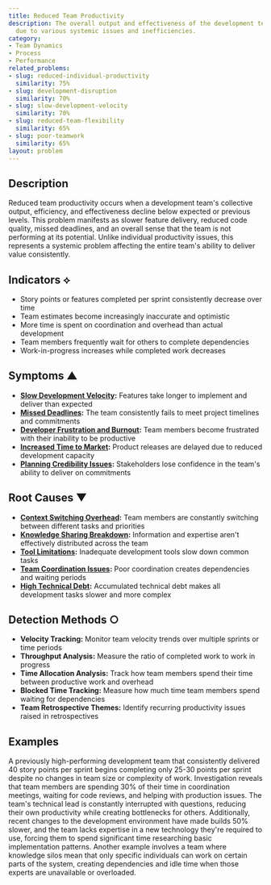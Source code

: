```yaml
---
title: Reduced Team Productivity
description: The overall output and effectiveness of the development team decreases
  due to various systemic issues and inefficiencies.
category:
- Team Dynamics
- Process
- Performance
related_problems:
- slug: reduced-individual-productivity
  similarity: 75%
- slug: development-disruption
  similarity: 70%
- slug: slow-development-velocity
  similarity: 70%
- slug: reduced-team-flexibility
  similarity: 65%
- slug: poor-teamwork
  similarity: 65%
layout: problem
---
```


## Description

Reduced team productivity occurs when a development team's collective output, efficiency, and effectiveness decline below expected or previous levels. This problem manifests as slower feature delivery, reduced code quality, missed deadlines, and an overall sense that the team is not performing at its potential. Unlike individual productivity issues, this represents a systemic problem affecting the entire team's ability to deliver value consistently.

## Indicators ⟡

- Story points or features completed per sprint consistently decrease over time
- Team estimates become increasingly inaccurate and optimistic
- More time is spent on coordination and overhead than actual development
- Team members frequently wait for others to complete dependencies
- Work-in-progress increases while completed work decreases

## Symptoms ▲

- **[Slow Development Velocity](slow-development-velocity.md):** Features take longer to implement and deliver than expected
- **[Missed Deadlines](missed-deadlines.md):** The team consistently fails to meet project timelines and commitments
- **[Developer Frustration and Burnout](developer-frustration-and-burnout.md):** Team members become frustrated with their inability to be productive
- **[Increased Time to Market](increased-time-to-market.md):** Product releases are delayed due to reduced development capacity
- **[Planning Credibility Issues](planning-credibility-issues.md):** Stakeholders lose confidence in the team's ability to deliver on commitments

## Root Causes ▼

- **[Context Switching Overhead](context-switching-overhead.md):** Team members are constantly switching between different tasks and priorities
- **[Knowledge Sharing Breakdown](knowledge-sharing-breakdown.md):** Information and expertise aren't effectively distributed across the team
- **[Tool Limitations](tool-limitations.md):** Inadequate development tools slow down common tasks
- **[Team Coordination Issues](team-coordination-issues.md):** Poor coordination creates dependencies and waiting periods
- **[High Technical Debt](high-technical-debt.md):** Accumulated technical debt makes all development tasks slower and more complex

## Detection Methods ○

- **Velocity Tracking:** Monitor team velocity trends over multiple sprints or time periods
- **Throughput Analysis:** Measure the ratio of completed work to work in progress
- **Time Allocation Analysis:** Track how team members spend their time between productive work and overhead
- **Blocked Time Tracking:** Measure how much time team members spend waiting for dependencies
- **Team Retrospective Themes:** Identify recurring productivity issues raised in retrospectives

## Examples

A previously high-performing development team that consistently delivered 40 story points per sprint begins completing only 25-30 points per sprint despite no changes in team size or complexity of work. Investigation reveals that team members are spending 30% of their time in coordination meetings, waiting for code reviews, and helping with production issues. The team's technical lead is constantly interrupted with questions, reducing their own productivity while creating bottlenecks for others. Additionally, recent changes to the development environment have made builds 50% slower, and the team lacks expertise in a new technology they're required to use, forcing them to spend significant time researching basic implementation patterns. Another example involves a team where knowledge silos mean that only specific individuals can work on certain parts of the system, creating dependencies and idle time when those experts are unavailable or overloaded.